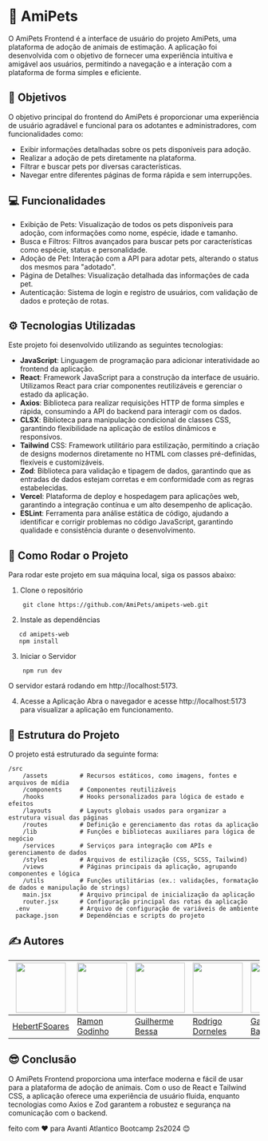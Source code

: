 # 🐾 AmiPets

O AmiPets Frontend é a interface de usuário do projeto AmiPets, uma plataforma de adoção de animais de estimação. A aplicação foi desenvolvida com o objetivo de fornecer uma experiência intuitiva e amigável aos usuários, permitindo a navegação e a interação com a plataforma de forma simples e eficiente.

## 🚀 Objetivos

O objetivo principal do frontend do AmiPets é proporcionar uma experiência de usuário agradável e funcional para os adotantes e administradores, com funcionalidades como:

- Exibir informações detalhadas sobre os pets disponíveis para adoção.
- Realizar a adoção de pets diretamente na plataforma.
- Filtrar e buscar pets por diversas características.
- Navegar entre diferentes páginas de forma rápida e sem interrupções.

## 💻 Funcionalidades
- Exibição de Pets: Visualização de todos os pets disponíveis para adoção, com informações como nome, espécie, idade e tamanho.
- Busca e Filtros: Filtros avançados para buscar pets por características como espécie, status e personalidade.
- Adoção de Pet: Interação com a API para adotar pets, alterando o status dos mesmos para "adotado".
- Página de Detalhes: Visualização detalhada das informações de cada pet.
- Autenticação: Sistema de login e registro de usuários, com validação de dados e proteção de rotas.

## ⚙️ Tecnologias Utilizadas

Este projeto foi desenvolvido utilizando as seguintes tecnologias:

- **JavaScript**: Linguagem de programação para adicionar interatividade ao frontend da aplicação.
- **React**: Framework JavaScript para a construção da interface de usuário. Utilizamos React para criar componentes reutilizáveis e gerenciar o estado da aplicação.
- **Axios**: Biblioteca para realizar requisições HTTP de forma simples e rápida, consumindo a API do backend para interagir com os dados.
- **CLSX**: Biblioteca para manipulação condicional de classes CSS, garantindo flexibilidade na aplicação de estilos dinâmicos e responsivos.
- **Tailwind** CSS: Framework utilitário para estilização, permitindo a criação de designs modernos diretamente no HTML com classes pré-definidas, flexíveis e customizáveis.
- **Zod**: Biblioteca para validação e tipagem de dados, garantindo que as entradas de dados estejam corretas e em conformidade com as regras estabelecidas.
- **Vercel**: Plataforma de deploy e hospedagem para aplicações web, garantindo a integração contínua e um alto desempenho de aplicação.
- **ESLint**: Ferramenta para análise estática de código, ajudando a identificar e corrigir problemas no código JavaScript, garantindo qualidade e consistência durante o desenvolvimento.

## 🏁 Como Rodar o Projeto
Para rodar este projeto em sua máquina local, siga os passos abaixo:

1. Clone o repositório 
```
    git clone https://github.com/AmiPets/amipets-web.git
```

2. Instale as dependências
 ```
    cd amipets-web
    npm install
```

3. Iniciar o Servidor
```
    npm run dev
```
O servidor estará rodando em http://localhost:5173.


4. Acesse a Aplicação Abra o navegador e acesse http://localhost:5173 para visualizar a aplicação em funcionamento.

## 📂 Estrutura do Projeto
O projeto está estruturado da seguinte forma:

    /src
        /assets         # Recursos estáticos, como imagens, fontes e arquivos de mídia
        /components     # Componentes reutilizáveis
        /hooks          # Hooks personalizados para lógica de estado e efeitos
        /layouts        # Layouts globais usados para organizar a estrutura visual das páginas
        /routes         # Definição e gerenciamento das rotas da aplicação
        /lib            # Funções e bibliotecas auxiliares para lógica de negócio
        /services       # Serviços para integração com APIs e gerenciamento de dados
        /styles         # Arquivos de estilização (CSS, SCSS, Tailwind)
        /views          # Páginas principais da aplicação, agrupando componentes e lógica
        /utils          # Funções utilitárias (ex.: validações, formatação de dados e manipulação de strings)
        main.jsx        # Arquivo principal de inicialização da aplicação
        router.jsx      # Configuração principal das rotas da aplicação
      .env              # Arquivo de configuração de variáveis de ambiente
      package.json      # Dependências e scripts do projeto

## ✍️ Autores

| <img src="https://avatars.githubusercontent.com/u/88061348?s=400&u=0f256aaecccd77a0d09b4b04b6a7f42e95729fbd&v=4" width="100">  | <img src="https://avatars.githubusercontent.com/u/122309444?v=4" width="100">  | <img src="https://avatars.githubusercontent.com/u/128107879?v=4" width="100">  | <img src="https://avatars.githubusercontent.com/u/11697564?v=4" width="100">  | <img src="https://avatars.githubusercontent.com/u/49773194?v=4" width="100">  |
| --------------------------------------------------------------- | -------------------------------------------------------------- | --------------------------------------------------------------- | ------------------------------------------------------------- | ------------------------------------------------------------- |
| [HebertFSoares](https://github.com/HebertFSoares)                | [Ramon Godinho](https://github.com/Ramonlegend)                  | [Guilherme Bessa](https://github.com/Guiezz)                    | [Rodrigo Dorneles](https://github.com/roddorneles)              | [Gabriel Baptista](https://github.com/bapGabriel)              |


## 😎 Conclusão
O AmiPets Frontend proporciona uma interface moderna e fácil de usar para a plataforma de adoção de animais. Com o uso de React e Tailwind CSS, a aplicação oferece uma experiência de usuário fluida, enquanto tecnologias como Axios e Zod garantem a robustez e segurança na comunicação com o backend.


feito com ❤️ para Avanti Atlantico Bootcamp 2s2024 😊
